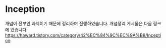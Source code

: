 # Inception
개념이 전부인 과제이기 때문에 정리하며 진행하였습니다.
개념정리 게시물은 다음 링크에 있습니다.
https://haward.tistory.com/category/42%EC%84%9C%EC%9A%B8/Inception 
